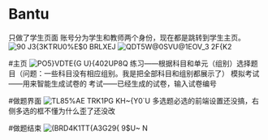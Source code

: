 # Bantu
只做了学生页面
账号分为学生和教师两个身份，现在都是跳转到学生主页。
![90 J3{3KTRU0%E$0 BRLXEJ](https://user-images.githubusercontent.com/81791790/130323721-4cc04256-ad33-4b24-97a9-600bc1cf86de.png)
![QDT5W@0SVU@1EOV_3 2F{K2](https://user-images.githubusercontent.com/81791790/130323737-5a4e2474-c91f-49f4-ab29-6744ebcffec0.png)

#主页
![PO5}`VDTE`{G U}{402UP8Q](https://user-images.githubusercontent.com/81791790/130323752-3c96e2d7-9cef-4447-af76-1972251a782d.png)
练习——根据科目和单元（组别）选择题目（问题：一些科目没有相应组别。我是把全部科目和组别都展示了）
模拟考试——用来智能生成试卷的
考试——已经生成的试卷，输入试卷编号

#做题界面
![TL85%AE TRK1PG KH~{Y0`U](https://user-images.githubusercontent.com/81791790/130323825-15e630b2-e377-4103-9be7-8bb70a0250fc.png)
多选题必选的前端设置还没搞，右侧多选的框不懂为什么歪了还没改

#做题结束
![(BRD4K1TT{A3G29{ 9$U~ N](https://user-images.githubusercontent.com/81791790/130323856-f9909478-408f-4fa9-aa59-f66327d521ec.png)

